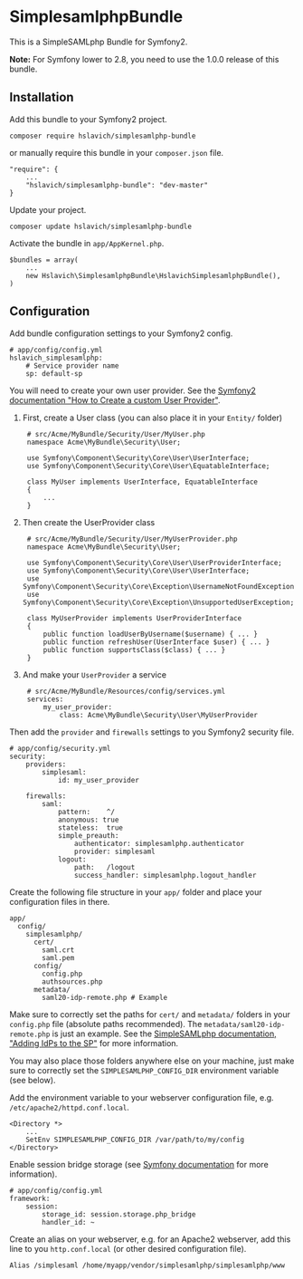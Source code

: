 SimplesamlphpBundle
===================

This is a SimpleSAMLphp Bundle for Symfony2.

**Note:** For Symfony lower to 2.8, you need to use the 1.0.0 release of this bundle.

## Installation

Add this bundle to your Symfony2 project.

    composer require hslavich/simplesamlphp-bundle

or manually require this bundle in your `composer.json` file.

    "require": {
        ...
        "hslavich/simplesamlphp-bundle": "dev-master"
    }

Update your project.

    composer update hslavich/simplesamlphp-bundle

Activate the bundle in `app/AppKernel.php`.

    $bundles = array(
        ...
        new Hslavich\SimplesamlphpBundle\HslavichSimplesamlphpBundle(),
    )


## Configuration

Add bundle configuration settings to your Symfony2 config.

    # app/config/config.yml
    hslavich_simplesamlphp:
        # Service provider name
        sp: default-sp

You will need to create your own user provider. See the [Symfony2 documentation "How to Create a custom User Provider"](http://symfony.com/doc/current/cookbook/security/custom_provider.html).

1. First, create a User class (you can also place it in your `Entity/` folder)

        # src/Acme/MyBundle/Security/User/MyUser.php
        namespace Acme\MyBundle\Security\User;

        use Symfony\Component\Security\Core\User\UserInterface;
        use Symfony\Component\Security\Core\User\EquatableInterface;

        class MyUser implements UserInterface, EquatableInterface
        {
            ...
        }

2. Then create the UserProvider class

        # src/Acme/MyBundle/Security/User/MyUserProvider.php
        namespace Acme\MyBundle\Security\User;

        use Symfony\Component\Security\Core\User\UserProviderInterface;
        use Symfony\Component\Security\Core\User\UserInterface;
        use Symfony\Component\Security\Core\Exception\UsernameNotFoundException;
        use Symfony\Component\Security\Core\Exception\UnsupportedUserException;

        class MyUserProvider implements UserProviderInterface
        {
            public function loadUserByUsername($username) { ... }
            public function refreshUser(UserInterface $user) { ... }
            public function supportsClass($class) { ... }
        }

3. And make your `UserProvider` a service

        # src/Acme/MyBundle/Resources/config/services.yml
        services:
            my_user_provider:
                class: Acme\MyBundle\Security\User\MyUserProvider

Then add the `provider` and `firewalls` settings to you Symfony2 security file.

    # app/config/security.yml
    security:
        providers:
            simplesaml:
                id: my_user_provider

        firewalls:
            saml:
                pattern:    ^/
                anonymous: true
                stateless:  true
                simple_preauth:
                    authenticator: simplesamlphp.authenticator
                    provider: simplesaml
                logout:
                    path:   /logout
                    success_handler: simplesamlphp.logout_handler

Create the following file structure in your `app/` folder and place your configuration files in there.

    app/
      config/
        simplesamlphp/
          cert/
            saml.crt
            saml.pem
          config/
            config.php
            authsources.php
          metadata/
            saml20-idp-remote.php # Example

Make sure to correctly set the paths for `cert/` and `metadata/` folders in your `config.php` file (absolute paths recommended). The `metadata/saml20-idp-remote.php` is just an example. See the [SimpleSAMLphp documentation, "Adding IdPs to the SP"](https://simplesamlphp.org/docs/stable/simplesamlphp-sp#section_2) for more information.

You may also place those folders anywhere else on your machine, just make sure to correctly set the `SIMPLESAMLPHP_CONFIG_DIR` environment variable (see below).

Add the environment variable to your webserver configuration file, e.g. `/etc/apache2/httpd.conf.local`.

    <Directory *>
        ...
        SetEnv SIMPLESAMLPHP_CONFIG_DIR /var/path/to/my/config
    </Directory>

Enable session bridge storage (see [Symfony documentation](http://symfony.com/doc/current/cookbook/session/php_bridge.html) for more information).

    # app/config/config.yml
    framework:
        session:
            storage_id: session.storage.php_bridge
            handler_id: ~

Create an alias on your webserver, e.g. for an Apache2 webserver, add this line to you `http.conf.local` (or other desired configuration file).

    Alias /simplesaml /home/myapp/vendor/simplesamlphp/simplesamlphp/www
